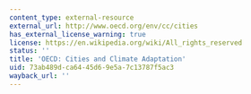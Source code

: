 ```yaml
---
content_type: external-resource
external_url: http://www.oecd.org/env/cc/cities
has_external_license_warning: true
license: https://en.wikipedia.org/wiki/All_rights_reserved
status: ''
title: 'OECD: Cities and Climate Adaptation'
uid: 73ab489d-ca64-45d6-9e5a-7c13787f5ac3
wayback_url: ''
---
```

